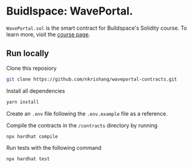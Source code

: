 # Buidlspace: WavePortal.

`WavePortal.sol` is the smart contract for Buildspace's Solidity course. To learn more, visit the [course page](https://buildspace.so/solidity).

## Run locally

Clone this reposiory

```bash
git clone https://github.com/nkrishang/waveportal-contracts.git
```

Install all dependencies

```bash
yarn install
```

Create an `.env` file following the `.env.example` file as a reference.

Compile the contracts in the `/contracts` directory by running

```bash
npx hardhat compile
```

Run tests with the following command

```bash
npx hardhat test
```